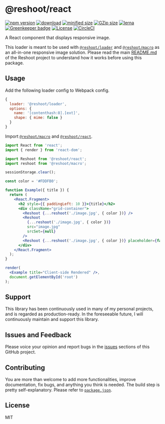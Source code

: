 # @reshoot/react

[![npm version](https://badgen.net/npm/v/@reshoot/react)](https://www.npmjs.com/package/@reshoot/react)
[![download](https://badgen.net/npm/dm/@reshoot/react)](https://www.npmjs.com/package/@reshoot/react)
[![minified size](https://badgen.net/bundlephobia/min/@reshoot/react)](https://www.npmjs.com/package/@reshoot/macro)
[![GZip size](https://badgen.net/bundlephobia/minzip/@reshoot/react)](https://www.npmjs.com/package/@reshoot/macro)
[![lerna](https://img.shields.io/badge/maintained%20with-lerna-cc00ff.svg)](https://lerna.js.org)
[![Greenkeeper badge](https://badges.greenkeeper.io/billykwok/reshoot.svg)](https://greenkeeper.io)
[![License](https://badgen.net/npm/license/@reshoot/react)](https://github.com/billykwok/reshoot/blob/master/LICENSE)
[![CircleCI](https://circleci.com/gh/billykwok/reshoot/tree/master.svg?style=svg)](https://circleci.com/gh/billykwok/reshoot/tree/master)

A React component that displays responsive image.

This loader is meant to be used with [`@reshoot/loader`](https://www.npmjs.com/package/@reshoot/loader) and [`@reshoot/macro`](https://www.npmjs.com/package/@reshoot/macro) as an all-in-one responsive image solution. Please read the main [README.md](https://github.com/billykwok/reshoot) of the Reshoot project to understand how it works before using this package.

## Usage

Add the following loader config to Webpack config.

```javascript
{
  loader: '@reshoot/loader',
  options: {
    name: '[contenthash:8].[ext]',
    shape: { mime: false }
  }
}
```

Import [`@reshoot/macro`](https://www.npmjs.com/package/@reshoot/macro) and [`@reshoot/react`](https://www.npmjs.com/package/@reshoot/react).

```jsx
import React from 'react';
import { render } from 'react-dom';

import Reshoot from '@reshoot/react';
import reshoot from '@reshoot/macro';

sessionStorage.clear();

const color = '#FDDFB0';

function Example({ title }) {
  return (
    <React.Fragment>
      <h2 style={{ paddingLeft: 10 }}>{title}</h2>
      <div className="grid-container">
        <Reshoot {...reshoot('./image.jpg', { color })} />
        <Reshoot
          {...reshoot('./image.jpg', { color })}
          src="image.jpg"
          srcSet={null}
        />
        <Reshoot {...reshoot('./image.jpg', { color })} placeholder={false} />
      </div>
    </React.Fragment>
  );
}

render(
  <Example title="Client-side Rendered" />,
  document.getElementById('root')
);
```

## Support

This library has been continuously used in many of my personal projects, and is regarded as production-ready. In the foreseeable future, I will continuously maintain and support this library.

## Issues and Feedback

Please voice your opinion and report bugs in the [issues](https://github.com/billykwok/reshoot/issues) sections of this GitHub project.

## Contributing

You are more than welcome to add more functionalities, improve documentation, fix bugs, and anything you think is needed. The build step is pretty self-explanatory. Please refer to [`package.json`](https://github.com/billykwok/reshoot/blob/master/packages/reshoot-react/package.json).

## License

MIT
